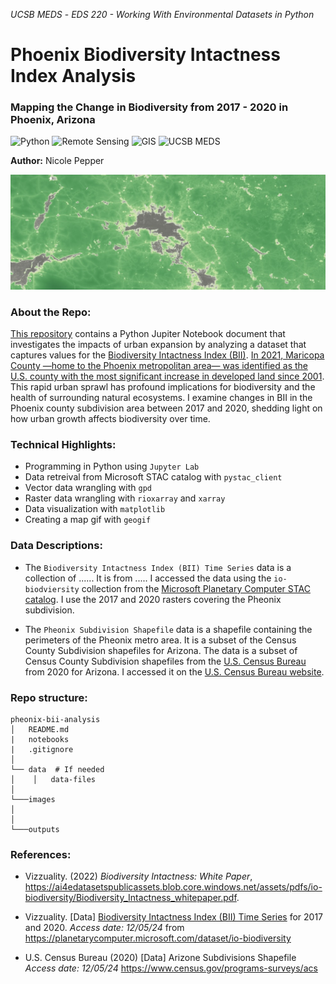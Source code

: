 *UCSB MEDS* - *EDS 220 - Working With Environmental Datasets in Python*

# Phoenix Biodiversity Intactness Index Analysis
### Mapping the Change in Biodiversity from 2017 - 2020 in Phoenix, Arizona
![Python](https://img.shields.io/badge/Python-cornflowerblue?style=for-the-badge&logo=R) ![Remote Sensing](https://img.shields.io/badge/Remote_Sensing-green?style=for-the-badge) ![GIS](https://img.shields.io/badge/GIS-purple?style=for-the-badge)  ![UCSB MEDS](https://img.shields.io/badge/UCSB%20MEDS-blue?style=for-the-badge) 

**Author:** Nicole Pepper

<div style="text-align: left;">
  <img src="bii.jpg" alt="Image" width="900">

### About the Repo:
[This repository](https://github.com/nicolelpepper/pheonix-bii-analysis) contains a Python Jupiter Notebook document that investigates the impacts of urban expansion by analyzing a dataset that captures values for the [Biodiversity Intactness Index (BII)](https://ai4edatasetspublicassets.blob.core.windows.net/assets/pdfs/io-biodiversity/Biodiversity_Intactness_whitepaper.pdf). [In 2021, Maricopa County —home to the Phoenix metropolitan area— was identified as the U.S. county with the most significant increase in developed land since 2001](https://www.washingtonpost.com/nation/interactive/2021/land-development-urban-growth-maps/). This rapid urban sprawl has profound implications for biodiversity and the health of surrounding natural ecosystems. I examine changes in BII in the Phoenix county subdivision area between 2017 and 2020, shedding light on how urban growth affects biodiversity over time.

### Technical Highlights:
- Programming in Python using `Jupyter Lab`
- Data retreival from Microsoft STAC catalog with `pystac_client`
- Vector data wrangling with `gpd`
- Raster data wrangling with `rioxarray` and `xarray`
- Data visualization with `matplotlib`
- Creating a map gif with `geogif`

### Data Descriptions:

- The `Biodiversity Intactness Index (BII) Time Series` data is a collection of ...... It is from ..... I accessed the data using the `io-biodviersity` collection from the [Microsoft Planetary Computer STAC catalog](https://planetarycomputer.microsoft.com/dataset/io-biodiversity). I use the 2017 and 2020 rasters covering the Pheonix subdivision.

- The `Pheonix Subdivision Shapefile` data is a shapefile containing the perimeters of the Pheonix metro area. It is a subset of the Census County Subdivision shapefiles for Arizona. The data is a subset of Census County Subdivision shapefiles from the [U.S. Census Bureau](https://www.census.gov/programs-surveys/acs) from 2020 for Arizona. I accessed it on the [U.S. Census Bureau website](https://www.census.gov/cgi-bin/geo/shapefiles/index.php?year=2020&layergroup=County+Subdivisions).

### Repo structure:

```
pheonix-bii-analysis
│   README.md
|   notebooks
|   .gitignore
│
└── data  # If needed
│    │   data-files
│
└───images
│      
│
└───outputs

```

### References:
  
- Vizzuality. (2022) *Biodiversity Intactness: White Paper*, https://ai4edatasetspublicassets.blob.core.windows.net/assets/pdfs/io-biodiversity/Biodiversity_Intactness_whitepaper.pdf.

- Vizzuality. [Data] [Biodiversity Intactness Index (BII) Time Series](https://planetarycomputer.microsoft.com/dataset/io-biodiversity) for 2017 and 2020. *Access date: 12/05/24* from https://planetarycomputer.microsoft.com/dataset/io-biodiversity

- U.S. Census Bureau (2020) [Data] Arizone Subdivisions Shapefile  *Access date: 12/05/24* https://www.census.gov/programs-surveys/acs
